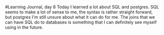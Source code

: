 #Learning Journal, day 8
Today I learned a lot about SQL and postgres. SQL seems to make a lot of sense to me, the syntax is rather straight forward, but postgres I'm still unsure about what it can do for me. The joins that we can have SQL do to databases is something that I can definitely see myself using in the future. 
